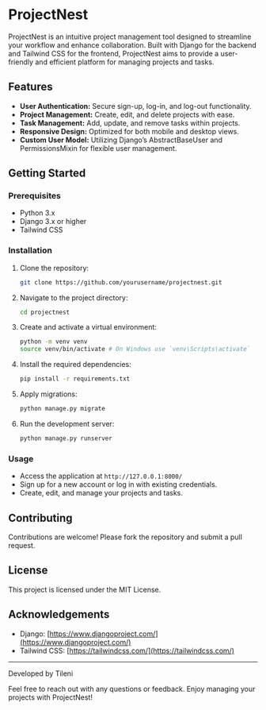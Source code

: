 # ProjectNest

ProjectNest is an intuitive project management tool designed to streamline your workflow and enhance collaboration. Built with Django for the backend and Tailwind CSS for the frontend, ProjectNest aims to provide a user-friendly and efficient platform for managing projects and tasks.

## Features

- **User Authentication:** Secure sign-up, log-in, and log-out functionality.
- **Project Management:** Create, edit, and delete projects with ease.
- **Task Management:** Add, update, and remove tasks within projects.
- **Responsive Design:** Optimized for both mobile and desktop views.
- **Custom User Model:** Utilizing Django’s AbstractBaseUser and PermissionsMixin for flexible user management.

## Getting Started

### Prerequisites

- Python 3.x
- Django 3.x or higher
- Tailwind CSS

### Installation

1. Clone the repository:
    ```sh
    git clone https://github.com/yourusername/projectnest.git
    ```
2. Navigate to the project directory:
    ```sh
    cd projectnest
    ```
3. Create and activate a virtual environment:
    ```sh
    python -m venv venv
    source venv/bin/activate # On Windows use `venv\Scripts\activate`
    ```
4. Install the required dependencies:
    ```sh
    pip install -r requirements.txt
    ```
5. Apply migrations:
    ```sh
    python manage.py migrate
    ```
6. Run the development server:
    ```sh
    python manage.py runserver
    ```

### Usage

- Access the application at `http://127.0.0.1:8000/`
- Sign up for a new account or log in with existing credentials.
- Create, edit, and manage your projects and tasks.

## Contributing

Contributions are welcome! Please fork the repository and submit a pull request.

## License

This project is licensed under the MIT License.

## Acknowledgements

- Django: [https://www.djangoproject.com/](https://www.djangoproject.com/)
- Tailwind CSS: [https://tailwindcss.com/](https://tailwindcss.com/)

---

Developed by Tileni

Feel free to reach out with any questions or feedback. Enjoy managing your projects with ProjectNest!
